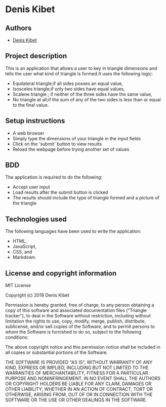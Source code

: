 # Denis Kibet

## Authors
- [Denis Kibet](https://github.com/Kibet1816)

## Project description
This is an application that allows a user to key in triangle dimensions and tells the user what kind of triangle is formed.It uses the following logic:

- Equilateral triangle;if all sides posses an equal value,
- Isosceles triangle;if only two sides have equal values,
- Scalene triangle ; if neither of the three sides have the same value,
- No triangle at all;if the sum of any of the two sides is less than or equal to the final value.
 
## Setup instructions
- A web browser
- Simply type the dimensions of your triangle in the input fields
- Click on the 'submit' button to view results
- Reload the webpage before trying another set of values

## BDD
The application is required to do the following:
- Accept user input
- Load results after the submit button is clicked
- The results should include the type of triangle formed and a picture of the triangle

## Technologies used
The following languages have been used to write the application:
- HTML,
- JavaScript,
- CSS, and
- Markdown.

## License and copyright information

MIT License

Copyright (c) 2019 Denis Kibet

Permission is hereby granted, free of charge, to any person obtaining a copy
of this software and associated documentation files ("Triangle tracker"), to deal
in the Software without restriction, including without limitation the rights
to use, copy, modify, merge, publish, distribute, sublicense, and/or sell
copies of the Software, and to permit persons to whom the Software is
furnished to do so, subject to the following conditions:

The above copyright notice and this permission notice shall be included in all
copies or substantial portions of the Software.

THE SOFTWARE IS PROVIDED "AS IS", WITHOUT WARRANTY OF ANY KIND, EXPRESS OR
IMPLIED, INCLUDING BUT NOT LIMITED TO THE WARRANTIES OF MERCHANTABILITY,
FITNESS FOR A PARTICULAR PURPOSE AND NONINFRINGEMENT. IN NO EVENT SHALL THE
AUTHORS OR COPYRIGHT HOLDERS BE LIABLE FOR ANY CLAIM, DAMAGES OR OTHER
LIABILITY, WHETHER IN AN ACTION OF CONTRACT, TORT OR OTHERWISE, ARISING FROM,
OUT OF OR IN CONNECTION WITH THE SOFTWARE OR THE USE OR OTHER DEALINGS IN THE
SOFTWARE.

